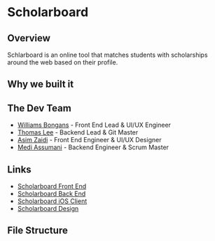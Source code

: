# Scholarboard


## Overview 
Schlarboard is an online tool that matches students with scholarships around the web based on their profile.


## Why we built it

## The Dev Team

* <a href="https://github.com/will0101">Williams Bongans</a> - Front End Lead & UI/UX Engineer
* <a href="https://github.com/ThomasLee94">Thomas Lee</a> - Backend Lead & Git Master
* <a href="https://github.com/AwesomeZaidi">Asim Zaidi</a> - Front End Engineer & UI/UX Designer
* <a href="https://github.com/MediBoss">Medi Assumani</a> - Backend Engineer & Scrum Master

## Links

* <a href="https://github.com/scholarship-dev/ScholarBoard-frontend">Scholarboard Front End</a>
* <a href="https://github.com/scholarship-dev/ScholarBoard-backend">Scholarboard Back End</a>
* <a href="https://github.com/scholarship-dev/Scholarboard-iOS">Scholarboard iOS Client</a>
* <a href="https://github.com/scholarship-dev/design">Scholarboard Design</a>


## File Structure
